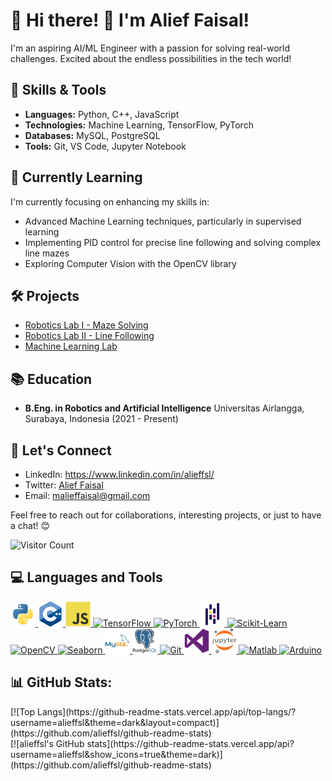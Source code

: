 # 🚀 Hi there! 👋 I'm Alief Faisal!

I'm an aspiring AI/ML Engineer with a passion for solving real-world challenges. Excited about the endless possibilities in the tech world!

## 🔧 Skills & Tools

- **Languages:** Python, C++, JavaScript
- **Technologies:** Machine Learning, TensorFlow, PyTorch
- **Databases:** MySQL, PostgreSQL
- **Tools:** Git, VS Code, Jupyter Notebook

## 🌱 Currently Learning

I'm currently focusing on enhancing my skills in:

- Advanced Machine Learning techniques, particularly in supervised learning
- Implementing PID control for precise line following and solving complex line mazes
- Exploring Computer Vision with the OpenCV library

## 🛠️ Projects

- [Robotics Lab I - Maze Solving](https://github.com/alieffsl/Robotics-Lab-I-Maze-Solving)
- [Robotics Lab II - Line Following](https://github.com/alieffsl/Robotics-Lab-II-Line-Following)
- [Machine Learning Lab](https://github.com/alieffsl/Kuliah-Praktikum-Pembelajaran-Mesin)

## 📚 Education

- **B.Eng. in Robotics and Artificial Intelligence**
  Universitas Airlangga, Surabaya, Indonesia (2021 - Present)

## 🤝 Let's Connect

- LinkedIn: https://www.linkedin.com/in/alieffsl/
- Twitter: [Alief Faisal](https://twitter.com/alieffsl)
- Email: malieffaisal@gmail.com
  
Feel free to reach out for collaborations, interesting projects, or just to have a chat! 😊

![Visitor Count](https://profile-counter.glitch.me/{yourusername}/count.svg)

## 💻 Languages and Tools

<p align="left">
  <a href="https://www.python.org" target="_blank" rel="noreferrer">
    <img src="https://raw.githubusercontent.com/devicons/devicon/master/icons/python/python-original.svg" alt="Python" width="40" height="40"/>
  </a>
  <a href="https://www.cplusplus.com/" target="_blank" rel="noreferrer">
    <img src="https://raw.githubusercontent.com/devicons/devicon/master/icons/cplusplus/cplusplus-original.svg" alt="C++" width="40" height="40"/>
  </a>
  <a href="https://www.javascript.com/" target="_blank" rel="noreferrer">
    <img src="https://raw.githubusercontent.com/devicons/devicon/master/icons/javascript/javascript-original.svg" alt="JavaScript" width="40" height="40"/>
  </a>
  <a href="https://www.tensorflow.org" target="_blank" rel="noreferrer">
    <img src="https://www.vectorlogo.zone/logos/tensorflow/tensorflow-icon.svg" alt="TensorFlow" width="40" height="40"/>
  </a>
  <a href="https://www.pytorch.org/" target="_blank" rel="noreferrer">
    <img src="https://www.vectorlogo.zone/logos/pytorch/pytorch-icon.svg" alt="PyTorch" width="40" height="40"/>
  </a>
  <a href="https://pandas.pydata.org/" target="_blank" rel="noreferrer">
    <img src="https://raw.githubusercontent.com/devicons/devicon/2ae2a900d2f041da66e950e4d48052658d850630/icons/pandas/pandas-original.svg" alt="Pandas" width="40" height="40"/>
  </a>
  <a href="https://scikit-learn.org/" target="_blank" rel="noreferrer">
    <img src="https://upload.wikimedia.org/wikipedia/commons/0/05/Scikit_learn_logo_small.svg" alt="Scikit-Learn" width="40" height="40"/>
  </a>
  <a href="https://www.opencv.org/" target="_blank" rel="noreferrer">
    <img src="https://www.vectorlogo.zone/logos/opencv/opencv-icon.svg" alt="OpenCV" width="40" height="40"/>
  </a>
  <a href="https://seaborn.pydata.org/" target="_blank" rel="noreferrer">
    <img src="https://seaborn.pydata.org/_images/logo-mark-lightbg.svg" alt="Seaborn" width="40" height="40"/>
  </a>
  <a href="https://www.mysql.com/" target="_blank" rel="noreferrer">
    <img src="https://raw.githubusercontent.com/devicons/devicon/master/icons/mysql/mysql-original-wordmark.svg" alt="MySQL" width="40" height="40"/>
  </a>
  <a href="https://www.postgresql.org" target="_blank" rel="noreferrer">
    <img src="https://raw.githubusercontent.com/devicons/devicon/master/icons/postgresql/postgresql-original-wordmark.svg" alt="PostgreSQL" width="40" height="40"/>
  </a>
  <a href="https://git-scm.com/" target="_blank" rel="noreferrer">
    <img src="https://www.vectorlogo.zone/logos/git-scm/git-scm-icon.svg" alt="Git" width="40" height="40"/>
  </a>
  <a href="https://code.visualstudio.com/" target="_blank" rel="noreferrer">
    <img src="https://raw.githubusercontent.com/devicons/devicon/master/icons/visualstudio/visualstudio-plain.svg" alt="VS Code" width="40" height="40"/>
  </a>
  <a href="https://jupyter.org/" target="_blank" rel="noreferrer">
    <img src="https://raw.githubusercontent.com/devicons/devicon/master/icons/jupyter/jupyter-original-wordmark.svg" alt="Jupyter Notebook" width="40" height="40"/>
  </a>
  <a href="https://www.mathworks.com/" target="_blank" rel="noreferrer">
    <img src="https://upload.wikimedia.org/wikipedia/commons/2/21/Matlab_Logo.png" alt="Matlab" width="40" height="40"/>
  </a>
  <a href="https://www.arduino.cc/" target="_blank" rel="noreferrer">
    <img src="https://cdn.worldvectorlogo.com/logos/arduino-1.svg" alt="Arduino" width="40" height="40"/>
  </a>
</p>




## 📊 GitHub Stats:

<div style="display: flex; flex-direction: column; align-items: center;">
    [![Top Langs](https://github-readme-stats.vercel.app/api/top-langs/?username=alieffsl&theme=dark&layout=compact)](https://github.com/alieffsl/github-readme-stats)
    <br>
    [![alieffsl's GitHub stats](https://github-readme-stats.vercel.app/api?username=alieffsl&show_icons=true&theme=dark)](https://github.com/alieffsl/github-readme-stats)
</div>

